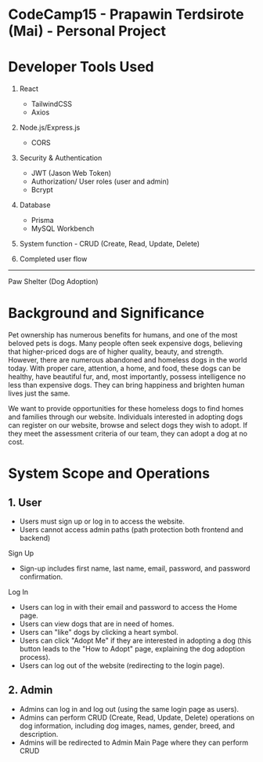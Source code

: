 # CodeCamp15 - Prapawin Terdsirote (Mai) - Personal Project

# Developer Tools Used

1. React

   - TailwindCSS
   - Axios

2. Node.js/Express.js

   - CORS

3. Security & Authentication

   - JWT (Jason Web Token)
   - Authorization/ User roles (user and admin)
   - Bcrypt

4. Database

   - Prisma
   - MySQL Workbench

5. System function - CRUD (Create, Read, Update, Delete)
6. Completed user flow

---

Paw Shelter (Dog Adoption)

# Background and Significance

Pet ownership has numerous benefits for humans, and one of the most beloved pets is dogs. Many people often seek expensive dogs, believing that higher-priced dogs are of higher quality, beauty, and strength. However, there are numerous abandoned and homeless dogs in the world today. With proper care, attention, a home, and food, these dogs can be healthy, have beautiful fur, and, most importantly, possess intelligence no less than expensive dogs. They can bring happiness and brighten human lives just the same.

We want to provide opportunities for these homeless dogs to find homes and families through our website. Individuals interested in adopting dogs can register on our website, browse and select dogs they wish to adopt. If they meet the assessment criteria of our team, they can adopt a dog at no cost.

# System Scope and Operations

## 1. User

- Users must sign up or log in to access the website.
- Users cannot access admin paths (path protection both frontend and backend)

Sign Up

- Sign-up includes first name, last name, email, password, and password confirmation.

Log In

- Users can log in with their email and password to access the Home page.
- Users can view dogs that are in need of homes.
- Users can "like" dogs by clicking a heart symbol.
- Users can click "Adopt Me" if they are interested in adopting a dog (this button leads to the "How to Adopt" page, explaining the dog adoption process).
- Users can log out of the website (redirecting to the login page).

## 2. Admin

- Admins can log in and log out (using the same login page as users).
- Admins can perform CRUD (Create, Read, Update, Delete) operations on dog information, including dog images, names, gender, breed, and description.
- Admins will be redirected to Admin Main Page where they can perform CRUD
